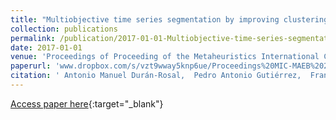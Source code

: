 ```yaml
---
title: "Multiobjective time series segmentation by improving clustering quality and reducing approximation error"
collection: publications
permalink: /publication/2017-01-01-Multiobjective-time-series-segmentation-by-improving-clustering-quality-and-reducing-approximation-error
date: 2017-01-01
venue: 'Proceedings of Proceeding of the Metaheuristics International Conference (MIC 2017) and the XII Metaheurísticas, Algoritmos Evolutivos y Bioinspirados (MAEB 2017) Conference'
paperurl: 'www.dropbox.com/s/vzt9wway5knp6ue/Proceedings%20MIC-MAEB%202017.pdf?dl=0'
citation: ' Antonio Manuel Durán-Rosal,  Pedro Antonio Gutiérrez,  Francisco José Martínez-Estudillo,  César Hervás-Martínez, &quot;Multiobjective time series segmentation by improving clustering quality and reducing approximation error.&quot; Proceedings of Proceeding of the Metaheuristics International Conference (MIC 2017) and the XII Metaheurísticas, Algoritmos Evolutivos y Bioinspirados (MAEB 2017) Conference, 2017, pp. 920-922.'
---
```

[Access paper here](http://www.dropbox.com/s/vzt9wway5knp6ue/Proceedings%20MIC-MAEB%202017.pdf?dl=0){:target="_blank"}
